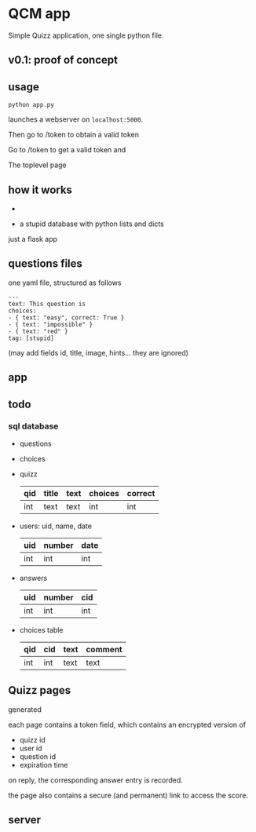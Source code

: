 # QCM app


Simple Quizz application, one single python file.

## v0.1: proof of concept

## usage

```
python app.py
```

launches a webserver on ``localhost:5000``.

Then go to /token to obtain a valid token

Go to /token to get a valid token and 

The toplevel page

## how it works

- 

- a stupid database with python lists and dicts

just a flask app

## questions files

one yaml file, structured as follows

```
---
text: This question is
choices:
- { text: "easy", correct: True }
- { text: "impossible" }
- { text: "red" }
tag: [stupid]
```

(may add fields id, title, image, hints... they are ignored)

## app

## todo


### sql database

- questions

- choices

- quizz

  | qid | title | text | choices | correct |
  |-----|-------|------|---------|---------|
  | int | text  | text | int     | int     |

- users: uid, name, date

  | uid | number | date |
  |-----|--------|------|
  | int | int    | int  |

- answers

  | uid | number | cid |
  |-----|--------|-----|
  | int | int    | int |

- choices table

  | qid | cid | text | comment |
  |-----|-----|------|---------|
  | int | int | text | text    |

## Quizz pages

generated 

each page contains a token field, which contains an encrypted version of
- quizz id
- user id
- question id
- expiration time

on reply, the corresponding answer entry is recorded.

the page also contains a secure (and permanent) link to access 
the score.

## server




